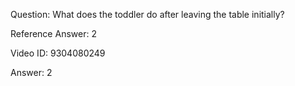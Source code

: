 Question: What does the toddler do after leaving the table initially?

Reference Answer: 2

Video ID: 9304080249

Answer: 2

